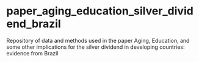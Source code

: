 # paper_aging_education_silver_dividend_brazil
Repository of data and methods used in the paper Aging, Education, and some other implications for the silver dividend in developing countries: evidence from Brazil
